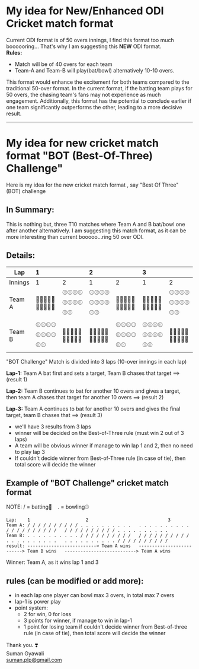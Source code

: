 # My idea for New/Enhanced ODI Cricket match format
Current ODI format is of 50 overs innings, I find this format too much boooooring... That's why I am suggesting this **NEW** ODI format.  
**Rules:**  
* Match will be of 40 overs for each team
* Team-A and Team-B will play(bat/bowl) alternatively 10-10 overs.
   
This format would enhance the excitement for both teams compared to the traditional 50-over format. In the current format, if the batting team plays for 50 overs, the chasing team's fans may not experience as much engagement.
Additionally, this format has the potential to conclude earlier if one team significantly outperforms the other, leading to a more decisive result.

----
# My idea for new cricket match format "BOT (Best-Of-Three) Challenge"

Here is my idea for the new cricket match format , say "Best Of Three" (BOT) challenge

## In Summary:
This is nothing but, three T10 matches where Team A and B bat/bowl one after another alternatively.
I am suggesting this match format, as it can be more interesting than current booooo...ring 50 over ODI.

## Details:
| Lap     | 1          |            | 2          |            | 3          |            |
|---------|:-----------|------------|:-----------|------------|:-----------|------------|
| Innings | 1          | 2          | 1          | 2          | 1          | 2          |
| Team A  | 🏏🏏🏏🏏🏏🏏🏏🏏🏏🏏 | ⚾⚾⚾⚾⚾⚾⚾⚾⚾⚾ | ⚾⚾⚾⚾⚾⚾⚾⚾⚾⚾ | 🏏🏏🏏🏏🏏🏏🏏🏏🏏🏏 | 🏏🏏🏏🏏🏏🏏🏏🏏🏏🏏 | ⚾⚾⚾⚾⚾⚾⚾⚾⚾⚾ |
| Team B  | ⚾⚾⚾⚾⚾⚾⚾⚾⚾⚾ | 🏏🏏🏏🏏🏏🏏🏏🏏🏏🏏 | 🏏🏏🏏🏏🏏🏏🏏🏏🏏🏏 | ⚾⚾⚾⚾⚾⚾⚾⚾⚾⚾ | ⚾⚾⚾⚾⚾⚾⚾⚾⚾⚾ | 🏏🏏🏏🏏🏏🏏🏏🏏🏏🏏 |

"BOT Challenge" Match is divided into 3 laps (10-over innings in each lap)

**Lap-1:** Team A bat first and sets a target, Team B chases that target ==> (result 1)  

**Lap-2:** Team B continues to bat for another 10 overs and gives a target, then team A chases that target for another 10 overs ==> (result 2)  

**Lap-3:** Team A continues to bat for another 10 overs and gives the final target, team B chases that ==> (result 3)  

- we'll have 3 results from 3 laps
- winner will be decided on the Best-of-Three rule (must win 2 out of 3 laps)
- A team will be obvious winner if manage to win lap 1 and 2, then no need to play lap 3
- If couldn't decide winner from Best-of-Three rule (in case of tie), then total score will decide the winner

## Example of "BOT Challenge" cricket match format 
NOTE: / = batting🏏     . = bowling⚾
```
Lap:    1				 	  2    				             3
Team A: / / / / / / / / / / . . . . . . . . . .   . . . . . . . . . . / / / / / / / / / /   / / / / / / / / / / . . . . . . . . . .
Team B: . . . . . . . . . . / / / / / / / / / /   / / / / / / / / / / . . . . . . . . . .   . . . . . . . . . . / / / / / / / / / /
result: --------------------------> Team A wins   --------------------------> Team B wins   ---------------------------> Team A wins  
```
Winner: Team A, as it wins lap 1 and 3

## rules (can be modified or add more):
- in each lap one player can bowl max 3 overs, in total max 7 overs
- lap-1 is power play
- point system:
  * 2 for win, 0 for loss
  * 3 points for winner, if manage to win in lap-1
  * 1 point for losing team if couldn't decide winner from Best-of-three rule (in case of tie), then total score will decide the winner


Thank you. ❣️  
Suman Gyawali  
suman.plp@gmail.com
